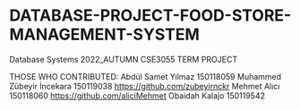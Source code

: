 # DATABASE-PROJECT-FOOD-STORE-MANAGEMENT-SYSTEM
 Database Systems 2022_AUTUMN CSE3055 TERM PROJECT


THOSE WHO CONTRIBUTED:
Abdül Samet Yılmaz 150118059 
Muhammed Zübeyir İncekara 150119038     https://github.com/zubeyirnckr
Mehmet Alıcı 150118060          https://github.com/aliciMehmet
Obaidah Kalajo 150119542

